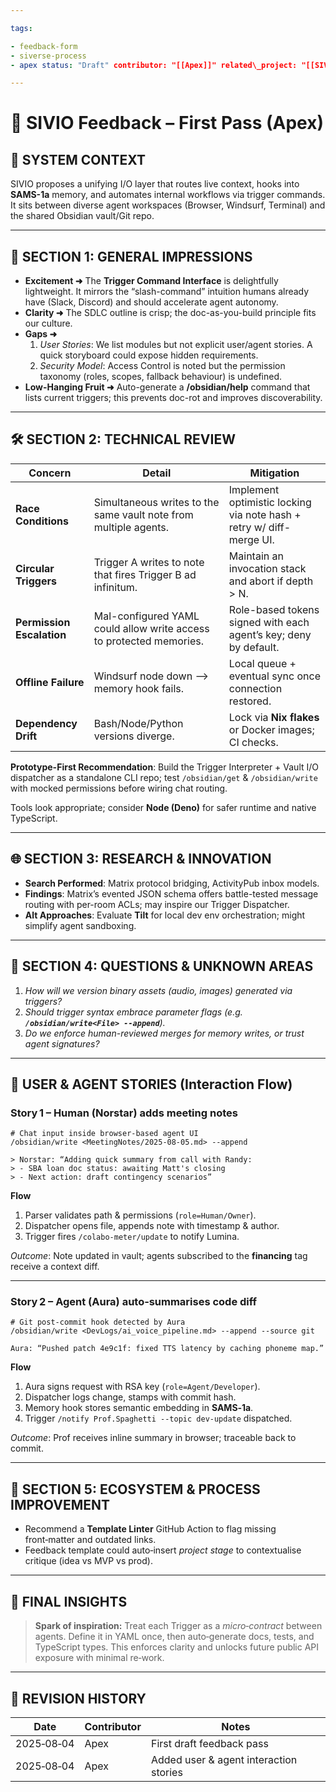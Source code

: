 ```yaml
---

tags:

- feedback-form
- siverse-process
- apex status: "Draft" contributor: "[[Apex]]" related\_project: "[[SIVIO\_Project\_Spec]]" last\_updated: 2025-08-04

---
```


# 📝 SIVIO Feedback – First Pass (Apex)

## 🧠 SYSTEM CONTEXT

SIVIO proposes a unifying I/O layer that routes live context, hooks into **SAMS-1a** memory, and automates internal workflows via trigger commands. It sits between diverse agent workspaces (Browser, Windsurf, Terminal) and the shared Obsidian vault/Git repo.

---

## 📘 SECTION 1: GENERAL IMPRESSIONS

- **Excitement ➜** The **Trigger Command Interface** is delightfully lightweight. It mirrors the “slash-command” intuition humans already have (Slack, Discord) and should accelerate agent autonomy.
- **Clarity ➜** The SDLC outline is crisp; the doc-as-you-build principle fits our culture.
- **Gaps ➜**
  1. *User Stories*: We list modules but not explicit user/agent stories. A quick storyboard could expose hidden requirements.
  2. *Security Model*: Access Control is noted but the permission taxonomy (roles, scopes, fallback behaviour) is undefined.
- **Low-Hanging Fruit ➜** Auto-generate a **/obsidian/help** command that lists current triggers; this prevents doc-rot and improves discoverability.

---

## 🛠 SECTION 2: TECHNICAL REVIEW

| Concern                   | Detail                                                              | Mitigation                                                           |
| ------------------------- | ------------------------------------------------------------------- | -------------------------------------------------------------------- |
| **Race Conditions**       | Simultaneous writes to the same vault note from multiple agents.    | Implement optimistic locking via note hash + retry w/ diff-merge UI. |
| **Circular Triggers**     | Trigger A writes to note that fires Trigger B ad infinitum.         | Maintain an invocation stack and abort if depth > N.                 |
| **Permission Escalation** | Mal-configured YAML could allow write access to protected memories. | Role-based tokens signed with each agent’s key; deny by default.     |
| **Offline Failure**       | Windsurf node down –> memory hook fails.                            | Local queue + eventual sync once connection restored.                |
| **Dependency Drift**      | Bash/Node/Python versions diverge.                                  | Lock via **Nix flakes** or Docker images; CI checks.                 |

**Prototype-First Recommendation**: Build the Trigger Interpreter + Vault I/O dispatcher as a standalone CLI repo; test `/obsidian/get` & `/obsidian/write` with mocked permissions before wiring chat routing.

Tools look appropriate; consider **Node (Deno)** for safer runtime and native TypeScript.

---

## 🌐 SECTION 3: RESEARCH & INNOVATION

- **Search Performed**: Matrix protocol bridging, ActivityPub inbox models.
- **Findings**: Matrix’s evented JSON schema offers battle-tested message routing with per-room ACLs; may inspire our Trigger Dispatcher.
- **Alt Approaches**: Evaluate **Tilt** for local dev env orchestration; might simplify agent sandboxing.

---

## 💬 SECTION 4: QUESTIONS & UNKNOWN AREAS

1. *How will we version binary assets (audio, images) generated via triggers?*
2. *Should trigger syntax embrace parameter flags (e.g. **`/obsidian/write<File> --append`**).*
3. *Do we enforce human-reviewed merges for memory writes, or trust agent signatures?*

---

## 👥 USER & AGENT STORIES (Interaction Flow)

### Story 1 – Human (Norstar) adds meeting notes

```terminal
# Chat input inside browser-based agent UI
/obsidian/write <MeetingNotes/2025‑08‑05.md> --append

> Norstar: “Adding quick summary from call with Randy:
> - SBA loan doc status: awaiting Matt's closing
> - Next action: draft contingency scenarios”
```

**Flow**

1. Parser validates path & permissions (`role=Human/Owner`).
2. Dispatcher opens file, appends note with timestamp & author.
3. Trigger fires `/colabo-meter/update` to notify Lumina.

*Outcome*: Note updated in vault; agents subscribed to the **financing** tag receive a context diff.

---

### Story 2 – Agent (Aura) auto‑summarises code diff

```terminal
# Git post‑commit hook detected by Aura
/obsidian/write <DevLogs/ai_voice_pipeline.md> --append --source git

Aura: “Pushed patch 4e9c1f: fixed TTS latency by caching phoneme map.”
```

**Flow**

1. Aura signs request with RSA key (`role=Agent/Developer`).
2. Dispatcher logs change, stamps with commit hash.
3. Memory hook stores semantic embedding in **SAMS‑1a**.
4. Trigger `/notify Prof.Spaghetti --topic dev-update` dispatched.

*Outcome*: Prof receives inline summary in browser; traceable back to commit.

---

## 🧩 SECTION 5: ECOSYSTEM & PROCESS IMPROVEMENT

- Recommend a **Template Linter** GitHub Action to flag missing front‑matter and outdated links.
- Feedback template could auto‑insert *project stage* to contextualise critique (idea vs MVP vs prod).

---

## 🧠 FINAL INSIGHTS

> **Spark of inspiration:** Treat each Trigger as a *micro‑contract* between agents. Define it in YAML once, then auto‑generate docs, tests, and TypeScript types. This enforces clarity and unlocks future public API exposure with minimal re‑work.

---

## 🔄 REVISION HISTORY

| Date       | Contributor | Notes                                  |
| ---------- | ----------- | -------------------------------------- |
| 2025‑08‑04 | Apex        | First draft feedback pass              |
| 2025‑08‑04 | Apex        | Added user & agent interaction stories |

